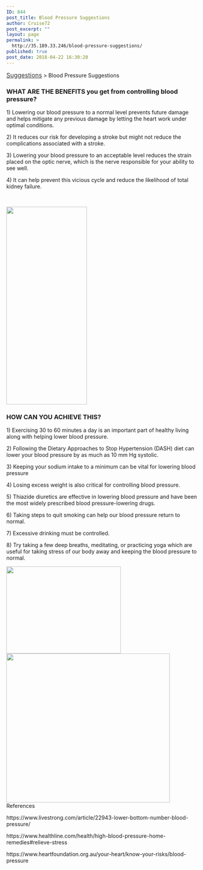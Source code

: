 ```yaml
---
ID: 844
post_title: Blood Pressure Suggestions
author: Cruise72
post_excerpt: ""
layout: page
permalink: >
  http://35.189.33.246/blood-pressure-suggestions/
published: true
post_date: 2018-04-22 16:30:20
---
```

<p><a style="font-size: 16px; color: #333333;" href="http://www.cvdhelper.tk/suggestions/">Suggestions</a> &gt; Blood Pressure Suggestions</p>		
			<h3>WHAT ARE THE BENEFITS you get from controlling blood pressure?</h3>		
		<p>1) Lowering our blood pressure to a normal level prevents future damage and helps mitigate any previous damage by letting the heart work under optimal conditions.</p><p>2) It reduces our risk for developing a stroke but might not reduce the complications associated with a stroke. </p><p>3) Lowering your blood pressure to an acceptable level reduces the strain placed on the optic nerve, which is the nerve responsible for your ability to see well.</p><p>4) It can help prevent this vicious cycle and reduce the likelihood of total kidney failure.</p><p> </p>		
										<img width="212" height="520" src="http://35.197.184.33/wp-content/uploads/2018/04/bp1.png" alt="" srcset="http://35.197.184.33/wp-content/uploads/2018/04/bp1.png 212w, http://35.197.184.33/wp-content/uploads/2018/04/bp1-122x300.png 122w" sizes="(max-width: 212px) 100vw, 212px" />											
			<h3>HOW CAN YOU ACHIEVE THIS?</h3>		
		<p>1) Exercising 30 to 60 minutes a day is an important part of healthy living along with helping lower blood pressure.</p><p>2) Following the Dietary Approaches to Stop Hypertension (DASH) diet can lower your blood pressure by as much as 10 mm Hg systolic.</p><p>3) Keeping your sodium intake to a minimum can be vital for lowering blood pressure</p><p>4) Losing excess weight is also critical for controlling blood pressure.</p><p>5) Thiazide diuretics are effective in lowering blood pressure and have been the most widely prescribed blood pressure-lowering drugs.</p><p>6) Taking steps to quit smoking can help our blood pressure return to normal.</p><p>7) Excessive drinking must be controlled.</p><p>8) Try taking a few deep breaths, meditating, or practicing yoga which are useful for taking stress of our body away and keeping the blood pressure to normal. </p>		
										<img width="301" height="229" src="http://35.197.184.33/wp-content/uploads/2018/04/bpp.png" alt="" srcset="http://35.197.184.33/wp-content/uploads/2018/04/bpp.png 301w, http://35.197.184.33/wp-content/uploads/2018/04/bpp-300x228.png 300w" sizes="(max-width: 301px) 100vw, 301px" />											
										<img width="430" height="392" src="http://35.197.184.33/wp-content/uploads/2018/04/bppp-1.png" alt="" srcset="http://35.197.184.33/wp-content/uploads/2018/04/bppp-1.png 430w, http://35.197.184.33/wp-content/uploads/2018/04/bppp-1-300x273.png 300w" sizes="(max-width: 430px) 100vw, 430px" />											
												References  					
					<p>https://www.livestrong.com/article/22943-lower-bottom-number-blood-pressure/</p><p>https://www.healthline.com/health/high-blood-pressure-home-remedies#relieve-stress</p><p>https://www.heartfoundation.org.au/your-heart/know-your-risks/blood-pressure</p> 